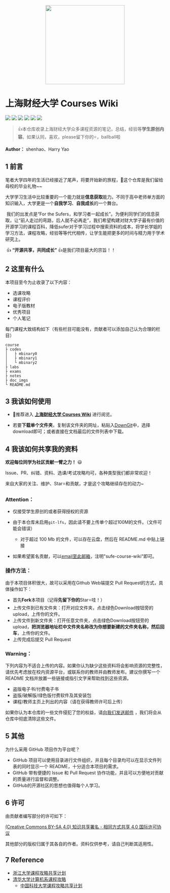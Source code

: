 <div align=center>
<a href="https://www.sufe.edu.cn/"><img src="https://raw.fastgit.org/shenhao-stu/WiKi-for-Sufe-Courses/master/sufe_logo.png" width="250" ></a>
</div>

# 上海财经大学 Courses Wiki
[![](https://img.shields.io/github/watchers/shenhao-stu/WiKi-for-Sufe-Courses.svg?style=flat)](https://github.com/shenhao-stu/WiKi-for-Sufe-Courses/watchers)
[![](https://img.shields.io/github/stars/shenhao-stu/WiKi-for-Sufe-Courses.svg?style=flat)](https://github.com/shenhao-stu/WiKi-for-Sufe-Courses/stargazers)
[![](https://img.shields.io/github/forks/shenhao-stu/WiKi-for-Sufe-Courses.svg?style=flat)](https://github.com/shenhao-stu/WiKi-for-Sufe-Courses/network/members)
[![](https://img.shields.io/github/issues-pr-closed-raw/shenhao-stu/WiKi-for-Sufe-Courses.svg?style=flat)](https://github.com/shenhao-stu/WiKi-for-Sufe-Courses/issues)
![](https://img.shields.io/github/repo-size/shenhao-stu/WiKi-for-Sufe-Courses.svg?style=flat)
[![](https://github.com/shenhao-stu/WiKi-for-Sufe-Courses/actions/workflows/CI.yml/badge.svg?branch=master)](https://github.com/shenhao-stu/WiKi-for-Sufe-Courses/actions/workflows/CI.yml)

> 👍本仓库收录上海财经大学众多课程资源的笔记，总结，经验等**学生原创内容**。如果认同，喜欢，please留下你的⭐，ballball啦

**Author：** shenhao、Harry Yao

## 1 前言

​		笔者大学四年的生活已经接近了尾声，将要开始新的旅程，🎉这个仓库是我们留给母校的毕业礼物~~

​		大学学习生活中比较重要的一个能力就是**信息获取**能力。不同于高中老师单方面的知识输入，大学更是一个**自我学习**、**自我成长**的一个舞台。

​		我们的出发点是“For the Sufers，和学习者一起成长”。为便利同学们的信息获取，让“前人走过的弯路，后人就不必再走”，我们希望构建对财大学子最有价值的开源学习的课程百科，降低sufer对于学习过程中搜索资料的成本，将学长学姐的学习方法，课程攻略，经验等等代代相传，让学生能把更多的时间与精力用于学术研究上。

​		👍 **“开源共享，共同成长”** 👍是我们项目最大的宗旨！！

## 2 这里有什么

本项目至今为止收录了以下内容：

- 选课攻略
- 课程评价
- 电子版教材
- 优秀项目
- 个人笔记

每门课程大致结构如下（有些栏目可能没有，贡献者可以添加自己认为合理的栏目）

```
course
├ codes
│   ├ mbinary0
│   ├ mbinary1
│   └ mbinary2
├ labs
├ exams
├ notes
├ doc_imgs
└ README.md
```

## 3 我该如何使用

- 👀推荐进入 [**上海财经大学 Courses Wiki**](https://shenhao-stu.github.io/WiKi-for-Sufe-Courses/) 进行阅览。

- 若要**下载单个文件夹**，复制该文件夹的网址，粘贴入[DownGit](https://minhaskamal.github.io/DownGit/#/home)中，选择download即可；或者直接在文档最后的文件列表中下载。

## 4 我该如何共享我的资料

**欢迎每位同学为社区贡献一臂之力！** 😃

Issue、PR、纠错、资料、选课/考试攻略均可，各种类型我们都非常欢迎！

来自大家的关注、维护、Star⭐和贡献，才是这个攻略继续存在的动力~

### **Attention：**

- 仅接受学生原创的或者获得授权的资源
- 由于本仓库未启用`git-lfs`，因此请不要上传单个超过100M的文件。（文件可能会错误）
  - 对于超过 100 Mb 的文件，可以存在云盘，然后在 README.md 中贴上链接

- 如果希望匿名贡献，可以[email至此邮箱](mailto:shenhao0223@163.sufe.edu.cn)，注明"sufe-course-wiki"即可。

### **操作方法：**

由于本项目体积很大，故可以采用在Github Web端提交 Pull Request的方式，具体操作如下：

- 首先**Fork**本项目（记得**先留下你的**Star⭐哇！）
- 上传文件到已有文件夹：打开对应文件夹，点击绿色Download按钮旁的upload，上传你的文件。
- 上传文件到新文件夹：打开任意文件夹，点击绿色Download按钮旁的upload，**把浏览器地址栏中文件夹名称改为你想要新建的文件夹名称，然后回车**，上传你的文件。
- 上传完成后提交 Pull Request

### **Warning：**

下列内容为不适合上传的内容。如果你认为缺少这些资料将会影响资源的完整性，请优先考虑放在校内资源平台，或联系你的教师并由教师发布。建议你撰写一个 README 文档并放置一些链接或指引文字来帮助找到这些资源。

- 盗版电子书/付费电子书
- 盗版/破解版/绿色版付费软件及其安装包
- 课程/教师主页上列出的内容（请在获得教师许可后上传）

如果你认为本仓库的一些文件侵犯了您的权益，请[向我们发送邮件](mailto:shenhao0223@163.sufe.edu.cn) ，我们将会从仓库中彻底清除这些文件。

## 5 其他

为什么采用 GitHub 项目作为平台呢？

- GitHub 项目可以使用目录进行文件组织，并且每个目录均可以在显示文件列表的同时显示一个 README，十分适合本项目的需求。
- GitHub 带有便捷的 Issue 和 Pull Request 协作功能，并且可以方便地对贡献的质量进行监督和调整。
- GitHub的开源社区的思想也值得每个人学习。

## 6 许可

由贡献者编写部分的许可如下：

[(Creative Commons BY-SA 4.0) 知识共享署名 - 相同方式共享 4.0 国际许可协议](https://creativecommons.org/licenses/by-nc-sa/4.0/deed.zh)

其他部分的版权归属于其各自的作者。资料仅供参考，请自己判断其适用性。

## 7 Reference

- [浙江大学课程攻略共享计划](https://github.com/QSCTech/zju-icicles)
- [清华大学计算机系课程攻略](https://github.com/PKUanonym/REKCARC-TSC-UHT)
  - [中国科技大学课程攻略共享计划](https://github.com/USTC-Resource/USTC-Course)